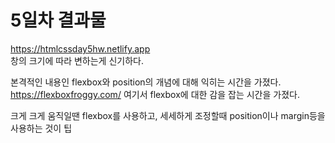 # 5일차 결과물

https://htmlcssday5hw.netlify.app  
창의 크기에 따라 변하는게 신기하다.


본격적인 내용인 flexbox와 position의 개념에 대해 익히는 시간을 가졌다.  
https://flexboxfroggy.com/ 여기서 flexbox에 대한 감을 잡는 시간을 가졌다.

크게 크게 움직일땐 flexbox를 사용하고,
세세하게 조정할때 position이나 margin등을 사용하는 것이 팁
